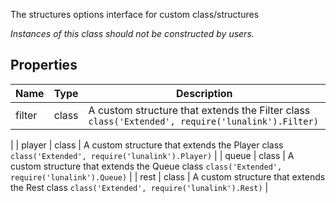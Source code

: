 The structures options interface for custom class/structures

*Instances of this class should not be constructed by users.*

## Properties

| Name | Type | Description |
|-|-|-|
| filter | class | A custom structure that extends the Filter class `class('Extended', require('lunalink').Filter)` |
| player | class | A custom structure that extends the Player class `class('Extended', require('lunalink').Player)` |
| queue | class | A custom structure that extends the Queue class `class('Extended', require('lunalink').Queue)` |
| rest | class | A custom structure that extends the Rest class `class('Extended', require('lunalink').Rest)` |

